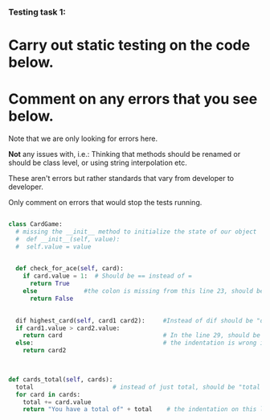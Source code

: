 ### Testing task 1:

# Carry out static testing on the code below.
# Comment on any errors that you see below.

Note that we are only looking for errors here.

**Not** any issues with, i.e.: 
Thinking that methods should be renamed or should be class level, or using string interpolation etc. 

These aren't errors but rather standards that vary from developer to developer. 

Only comment on errors that would stop the tests running.

```python

class CardGame:
  # missing the __init__ method to initialize the state of our object
  #  def __init__(self, value):
  #  self.value = value
   

  def check_for_ace(self, card):
    if card.value = 1:  # Should be == instead of =
      return True 
    else             #the colon is missing from this line 23, should be "else: "
      return False
   

  dif highest_card(self, card1 card2):     #Instead of dif should be "def "/ There is also a comma missing after card1
  if card1.value > card2.value:
    return card                            # In the line 29, should be "return card1"
  else:                                    # the indentation is wrong in the lines 28 and 30
    return card2
  


def cards_total(self, cards):
  total                      # instead of just total, should be "total = 0" 
  for card in cards:
    total += card.value
    return "You have a total of" + total    # the indentation on this line is wrong, should be indented to the left
  
```
